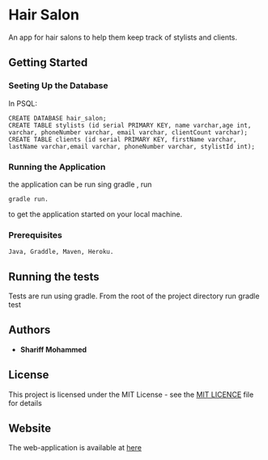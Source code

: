 # Hair Salon

An app for hair salons to help them keep track of stylists and clients.



## Getting Started


### Seeting Up the Database

In PSQL:
```
CREATE DATABASE hair_salon;
CREATE TABLE stylists (id serial PRIMARY KEY, name varchar,age int, varchar, phoneNumber varchar, email varchar, clientCount varchar);
CREATE TABLE clients (id serial PRIMARY KEY, firstName varchar, lastName varchar,email varchar, phoneNumber varchar, stylistId int);
```

### Running the Application
the application can be run sing gradle , run


```
gradle run.

```

to get the application started on your local machine.

### Prerequisites


```
Java, Graddle, Maven, Heroku.
```

## Running the tests

Tests are run using gradle. From the root of the project directory run gradle test


## Authors

* **Shariff Mohammed**


## License

This project is licensed under the MIT License - see the [MIT LICENCE](https://opensource.org/licenses/MIT) file for details

## Website

The web-application is available at [here](https://polar-chamber-91556.herokuapp.com/)
